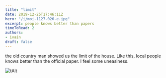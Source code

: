 ```yaml
---
title: "limit"
date: 2019-12-25T17:46:11Z
hero: "/i/moi-1127-026-e.jpg"
excerpt: people knows better than papers
timeToRead: 2
authors:
- ivain
draft: false
---
```


the old country man showed us the limit of the house.
Like this, local people knows better than the official paper.
I feel some uneasiness.

![tAlt](/i/moi-1127-026.jpg) 
